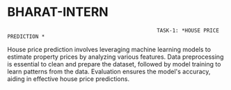 # BHARAT-INTERN
                                                    TASK-1: *HOUSE PRICE PREDICTION *

House price prediction involves leveraging machine learning models to estimate property prices by analyzing various features. Data preprocessing is essential to clean and prepare the dataset, followed by model training to learn patterns from the data. Evaluation ensures the model's accuracy, aiding in effective house price predictions.
